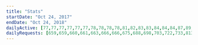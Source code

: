 ```yaml
---
title: "Stats"
startDate: "Oct 24, 2017"
endDate: "Oct 24, 2018"
dailyActive: [77,77,77,77,77,77,78,78,78,78,81,82,83,83,84,84,84,87,89,90,92,94,97,97,97,98,100,102,102,103,105,106,106,107,112,116,116,117,119,121,123,124,125,128,132,133,133,135,137,139,141,141,141,141,142,143,146,149,151,153,157,157,157,160,165,166,167,167,168,169,171,172,173,174,174,176,180,183,187,189,190,191,192,198,200,201,203,209,210,214,216,218,220,221,224,226,227,227,230,231]
dailyRequests: [659,659,660,661,663,666,666,675,688,698,703,722,733,813,957,1023,1101,1136,1162,1193,1219,1259,1271,1315,1348,1363,1386,1404,1418,1430,1445,1458,1474,1484,1499,1506,1521,1530,1541,1547,1558,1580,1587,1601,1613,1620,1627,1633,1643,1665,1677,1719,1764,1774,1785,1803,1812,1846,1858,1883,1905,1918,1923,1944,1959,1964,1973,1987,1993,2003,2018,2027,2041,2049,2069,2080,2089,2106,2127,2131,2137,2152,2162,2195,2298,2317,2353,2375,2386,2399,2404,2425,2440,2447,2462,2486,2498,2511,2518,2533]
---
```

